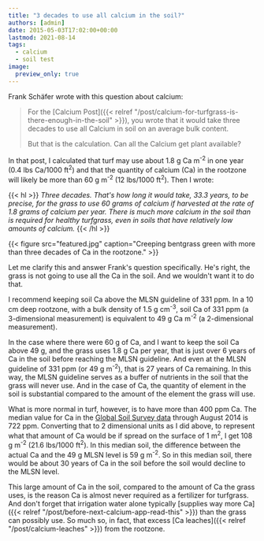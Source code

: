 ```yaml
---
title: "3 decades to use all calcium in the soil?"
authors: [admin]
date: 2015-05-03T17:02:00+00:00
lastmod: 2021-08-14
tags:
  - calcium
  - soil test
image: 
  preview_only: true
---
```


Frank Schäfer wrote with this question about calcium:

> For the [Calcium Post]({{< relref "/post/calcium-for-turfgrass-is-there-enough-in-the-soil" >}}), you wrote that it would take three decades to use all Calcium in soil on an average bulk content.
> 
> But that is the calculation. Can all the Calcium get plant available?

In that post, I calculated that turf may use about 1.8 g Ca m<sup>-2</sup> in one year (0.4 lbs Ca/1000 ft<sup>2</sup>) and that the quantity of calcium (Ca) in the rootzone will likely be more than 60 g m<sup>-2</sup> (12 lbs/1000 ft<sup>2</sup>). Then I wrote:

{{< hl >}} *Three decades. That's how long it would take, 33.3 years, to be precise, for the grass to use 60 grams of calcium if harvested at the rate of 1.8 grams of calcium per year. There is much more calcium in the soil than is required for healthy turfgrass, even in soils that have relatively low amounts of calcium.* {{< /hl >}}

{{< figure src="featured.jpg" caption="Creeping bentgrass green with more than three decades of Ca in the rootzone." >}}

Let me clarify this and answer Frank's question specifically. He's right, the grass is not going to use all the Ca in the soil. And we wouldn't want it to do that. 

I recommend keeping soil Ca above the MLSN guideline of 331 ppm. In a 10 cm deep rootzone, with a bulk density of 1.5 g cm<sup>-3</sup>, soil Ca of 331 ppm (a 3-dimensional measurement) is equivalent to 49 g Ca m<sup>-2</sup> (a 2-dimensional measurement).

In the case where there were 60 g of Ca, and I want to keep the soil Ca above 49 g, and the grass uses 1.8 g Ca per year, that is just over 6 years of Ca in the soil before reaching the MLSN guideline. And even at the MLSN guideline of 331 ppm (or 49 g m<sup>-2</sup>), that is 27 years of Ca remaining. In this way, the MLSN guideline serves as a buffer of nutrients in the soil that the grass will never use. And in the case of Ca, the quantity of element in the soil is substantial compared to the amount of the element the grass will use.

What is more normal in turf, however, is to have more than 400 ppm Ca. The median value for Ca in the [Global Soil Survey data](https://github.com/micahwoods/2014_gss_report/blob/master/data/20140910_gss.csv) through August 2014 is 722 ppm. Converting that to 2 dimensional units as I did above, to represent what that amount of Ca would be if spread on the surface of 1 m<sup>2</sup>, I get 108 g m<sup>-2</sup> (21.6 lbs/1000 ft<sup>2</sup>). In this median soil, the difference between the actual Ca and the 49 g MLSN level is 59 g m<sup>-2</sup>. So in this median soil, there would be about 30 years of Ca in the soil before the soil would decline to the MLSN level.

This large amount of Ca in the soil, compared to the amount of Ca the grass uses, is the reason Ca is almost never required as a fertilizer for turfgrass. And don't forget that irrigation water alone typically [supplies way more Ca]({{< relref "/post/before-next-calcium-app-read-this" >}}) than the grass can possibly use. So much so, in fact, that excess [Ca leaches]({{< relref "/post/calcium-leaches" >}}) from the rootzone.
